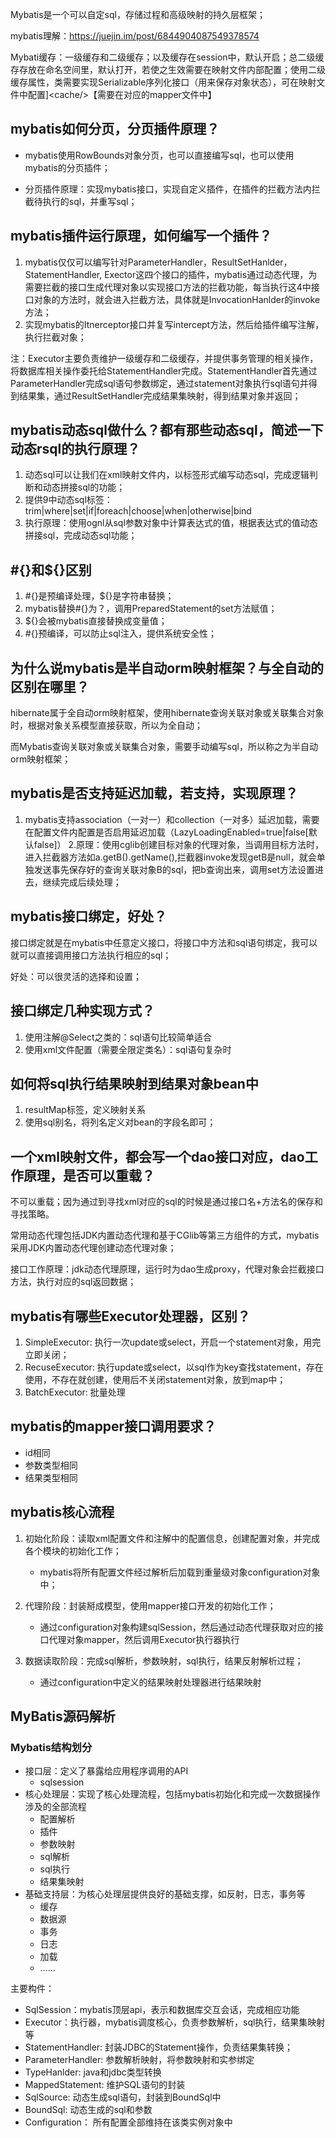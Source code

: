 Mybatis是一个可以自定sql，存储过程和高级映射的持久层框架；

mybatis理解：https://juejin.im/post/6844904087549378574

Mybati缓存：一级缓存和二级缓存；以及缓存在session中，默认开启；总二级缓存存放在命名空间里，默认打开，若使之生效需要在映射文件内部配置；使用二级缓存属性，类需要实现Serializable序列化接口（用来保存对象状态），可在映射文件中配置]\<cache/>【需要在对应的mapper文件中】


## mybatis如何分页，分页插件原理？

- mybatis使用RowBounds对象分页，也可以直接编写sql，也可以使用mybatis的分页插件；

- 分页插件原理：实现mybatis接口，实现自定义插件，在插件的拦截方法内拦截待执行的sql，并重写sql；

## mybatis插件运行原理，如何编写一个插件？

1. mybatis仅仅可以编写针对ParameterHandler，ResultSetHanlder，StatementHandler, Exector这四个接口的插件，mybatis通过动态代理，为需要拦截的接口生成代理对象以实现接口方法的拦截功能，每当执行这4中接口对象的方法时，就会进入拦截方法，具体就是InvocationHanlder的invoke方法；
2. 实现mybatis的Itnerceptor接口并复写intercept方法，然后给插件编写注解，执行拦截对象；

注：Executor主要负责维护一级缓存和二级缓存，并提供事务管理的相关操作，将数据库相关操作委托给StatementHandler完成。StatementHandler首先通过ParameterHandler完成sql语句参数绑定，通过statement对象执行sql语句并得到结果集，通过ResultSetHandler完成结果集映射，得到结果对象并返回；

## mybatis动态sql做什么？都有那些动态sql，简述一下动态rsql的执行原理？

1. 动态sql可以让我们在xml映射文件内，以标签形式编写动态sql，完成逻辑判断和动态拼接sql的功能；
2. 提供9中动态sql标签：trim|where|set|if|foreach|choose|when|otherwise|bind
3. 执行原理：使用ognl从sql参数对象中计算表达式的值，根据表达式的值动态拼接sql，完成动态sql功能；

## #{}和${}区别
1. #{}是预编译处理，${}是字符串替换；
2. mybatis替换#{}为？，调用PreparedStatement的set方法赋值；
3. ${}会被mybatis直接替换成变量值；
4. #{}预编译，可以防止sql注入，提供系统安全性；

## 为什么说mybatis是半自动orm映射框架？与全自动的区别在哪里？

hibernate属于全自动orm映射框架，使用hibernate查询关联对象或关联集合对象时，根据对象关系模型直接获取，所以为全自动；

而Mybatis查询关联对象或关联集合对象，需要手动编写sql，所以称之为半自动orm映射框架；

## mybatis是否支持延迟加载，若支持，实现原理？
1. mybatis支持association（一对一）和collection（一对多）延迟加载，需要在配置文件内配置是否启用延迟加载（LazyLoadingEnabled=true|false[默认false]）
2.原理：使用cglib创建目标对象的代理对象，当调用目标方法时，进入拦截器方法如a.getB().getName(),拦截器invoke发现getB是null，就会单独发送事先保存好的查询关联对象B的sql，把b查询出来，调用set方法设置进去，继续完成后续处理；

## mybatis接口绑定，好处？

接口绑定就是在mybatis中任意定义接口，将接口中方法和sql语句绑定，我可以就可以直接调用接口方法执行相应的sql；

好处：可以很灵活的选择和设置；

## 接口绑定几种实现方式？
1. 使用注解@Select之类的：sql语句比较简单适合
2. 使用xml文件配置（需要全限定类名）：sql语句复杂时

## 如何将sql执行结果映射到结果对象bean中
1. resultMap标签，定义映射关系
2. 使用sql别名，将列名定义对bean的字段名即可；

## 一个xml映射文件，都会写一个dao接口对应，dao工作原理，是否可以重载？

不可以重载；因为通过到寻找xml对应的sql的时候是通过接口名+方法名的保存和寻找策略。

常用动态代理包括JDK内置动态代理和基于CGlib等第三方组件的方式，mybatis采用JDK内置动态代理创建动态代理对象；

接口工作原理：jdk动态代理原理，运行时为dao生成proxy，代理对象会拦截接口方法，执行对应的sql返回数据；


## mybatis有哪些Executor处理器，区别？

1. SimpleExecutor: 执行一次update或select，开启一个statement对象，用完立即关闭；
2. RecuseExecutor: 执行update或select，以sql作为key查找statement，存在使用，不存在就创建，使用后不关闭statement对象，放到map中；
3. BatchExecutor: 批量处理

## mybatis的mapper接口调用要求？

- id相同
- 参数类型相同
- 结果类型相同

## mybatis核心流程
1. 初始化阶段：读取xml配置文件和注解中的配置信息，创建配置对象，并完成各个模块的初始化工作；
    - mybatis将所有配置文件经过解析后加载到重量级对象configuration对象中；

2. 代理阶段：封装掰成模型，使用mapper接口开发的初始化工作；
    - 通过configuration对象构建sqlSession，然后通过动态代理获取对应的接口代理对象mapper，然后调用Executor执行器执行
3. 数据读取阶段：完成sql解析，参数映射，sql执行，结果反射解析过程；
    - 通过configuration中定义的结果映射处理器进行结果映射


## MyBatis源码解析

### Mybatis结构划分

- 接口层：定义了暴露给应用程序调用的API
    - sqlsession
- 核心处理层：实现了核心处理流程，包括mybatis初始化和完成一次数据操作涉及的全部流程
    - 配置解析
    - 插件
    - 参数映射
    - sql解析
    - sql执行
    - 结果集映射
- 基础支持层：为核心处理层提供良好的基础支撑，如反射，日志，事务等
    - 缓存
    - 数据源
    - 事务
    - 日志
    - 加载
    - ……
        
主要构件：
- SqlSession：mybatis顶层api，表示和数据库交互会话，完成相应功能
- Executor：执行器，mybatis调度核心，负责参数解析，sql执行，结果集映射等
- StatementHandler: 封装JDBC的Statement操作，负责结果集转换；
- ParameterHandler: 参数解析映射，将参数映射和实参绑定
- TypeHanlder: java和jdbc类型转换
- MappedStatement: 维护SQL语句的封装
- SqlSource: 动态生成sql语句，封装到BoundSql中
- BoundSql: 动态生成的sql和参数
- Configuration： 所有配置全部维持在该类实例对象中
